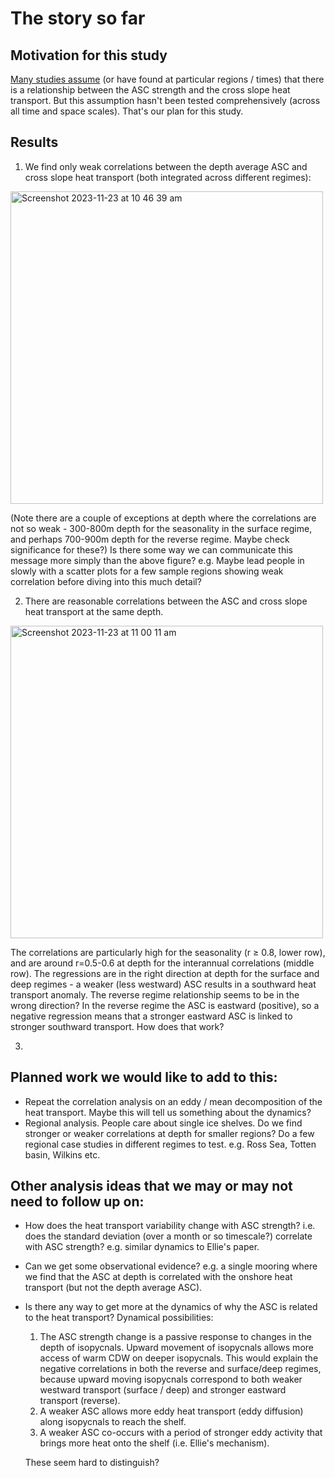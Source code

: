 # The story so far

## Motivation for this study

[Many studies assume](https://github.com/willaguiar/ASC_and_heat_transport/issues/3) (or have found at particular regions / times) that there is a relationship between the ASC strength and the cross slope heat transport. But this assumption hasn't been tested comprehensively (across all time and space scales). That's our plan for this study.

## Results

1. We find only weak correlations between the depth average ASC and cross slope heat transport (both integrated across different regimes):
<img width="500" alt="Screenshot 2023-11-23 at 10 46 39 am" src="https://github.com/willaguiar/ASC_and_heat_transport/assets/8506963/2b3d0a33-1d26-41fb-b450-a5340af21558">

(Note there are a couple of exceptions at depth where the correlations are not so weak - 300-800m depth for the seasonality in the surface regime, and perhaps 700-900m depth for the reverse regime. Maybe check significance for these?)
Is there some way we can communicate this message more simply than the above figure? e.g. Maybe lead people in slowly with a scatter plots for a few sample regions showing weak correlation before diving into this much detail?

2. There are reasonable correlations between the ASC and cross slope heat transport at the same depth.
<img width="500" alt="Screenshot 2023-11-23 at 11 00 11 am" src="https://github.com/willaguiar/ASC_and_heat_transport/assets/8506963/3c2e32ef-725b-4f19-961f-1fa0a6fabfdf">

The correlations are particularly high for the seasonality (r $\ge$ 0.8, lower row), and are around r=0.5-0.6 at depth for the interannual correlations (middle row). The regressions are in the right direction at depth for the surface and deep regimes - a weaker (less westward) ASC results in a southward heat transport anomaly. The reverse regime relationship seems to be in the wrong direction? In the reverse regime the ASC is eastward (positive), so a negative regression means that a stronger eastward ASC is linked to stronger southward transport. How does that work?

3. 

## Planned work we would like to add to this:

* Repeat the correlation analysis on an eddy / mean decomposition of the heat transport. Maybe this will tell us something about the dynamics?
* Regional analysis. People care about single ice shelves. Do we find stronger or weaker correlations at depth for smaller regions? Do a few regional case studies in different regimes to test. e.g. Ross Sea, Totten basin, Wilkins etc.

## Other analysis ideas that we may or may not need to follow up on:

* How does the heat transport variability change with ASC strength? i.e. does the standard deviation (over a month or so timescale?) correlate with ASC strength? e.g. similar dynamics to Ellie's paper.

* Can we get some observational evidence? e.g. a single mooring where we find that the ASC at depth is correlated with the onshore heat transport (but not the depth average ASC).

* Is there any way to get more at the dynamics of why the ASC is related to the heat transport? Dynamical possibilities:
  1. The ASC strength change is a passive response to changes in the depth of isopycnals. Upward movement of isopycnals allows more access of warm CDW on deeper isopycnals. This would explain the negative correlations in both the reverse and surface/deep regimes, because upward moving isopycnals correspond to both weaker westward transport (surface / deep) and stronger eastward transport (reverse).
  2. A weaker ASC allows more eddy heat transport (eddy diffusion) along isopycnals to reach the shelf.
  3. A weaker ASC co-occurs with a period of stronger eddy activity that brings more heat onto the shelf (i.e. Ellie's mechanism).
  
  These seem hard to distinguish?

